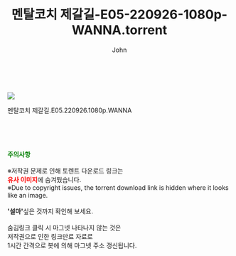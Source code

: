﻿---
layout: post
title:  "    멘탈코치 제갈길-E05-220926-1080p-WANNA.torrent"
author: John
categories: [ 드라마 ]
tags: [  ]
image: https://torrentrj55.com/uploadfile/full/0fd4494eb4f3a1800216f3b438e442b341defab2.jpg 
description: "    멘탈코치 제갈길-E05-220926-1080p-WANNA torrent 정보 공유"
toc: true
toc_sticky: true
---

<br>
<p><img src="https://torrentrj55.com/uploadfile/full/0fd4494eb4f3a1800216f3b438e442b341defab2.jpg"/></p>
 멘탈코치 제갈길.E05.220926.1080p.WANNA  
    
<br><br><br>
<p data-ke-size="size16"><b><span style="color: green;">주의사항</span></b><br /><br />※저작권 문제로 인해 토렌트 다운로드 링크는<br /><b><span style="color: red;">유사 이미지</span></b>에 숨겨뒀습니다.<br />※Due to copyright issues, the torrent download link is hidden where it looks like an image.<br /><br /><b>'설마'</b>싶은 것까지 확인해 보세요.<br /><br />숨김링크 클릭 시 마그넷 나타나지 않는 것은<br />저작권으로 인한 링크만료 자료로<br />1시간 간격으로 봇에 의해 마그넷 주소 갱신됩니다.</p>
